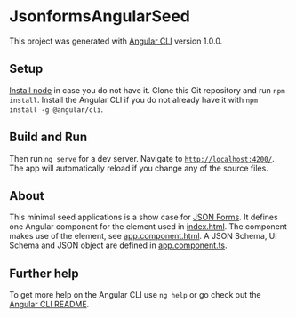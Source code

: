 # JsonformsAngularSeed

This project was generated with [Angular CLI](https://github.com/angular/angular-cli) version 1.0.0.

## Setup

[Install node](https://nodejs.org/en/download/) in case you do not have it.
Clone this Git repository and run `npm install`.
Install the Angular CLI if you do not already have it with `npm install -g @angular/cli`.

## Build and Run

Then run `ng serve` for a dev server. Navigate to [`http://localhost:4200/`](http://localhost:4200/). The app will automatically reload if you change any of the source files.

## About
This minimal seed applications is a show case for [JSON Forms](http://jsonforms.io). It defines one Angular component for the <app-root> element used in [index.html](https://github.com/eclipsesource/jsonforms-angular-seed/blob/master/src/index.html). The component makes use of the <jsonforms> element, see [app.component.html](https://github.com/eclipsesource/jsonforms-angular-seed/blob/master/src/app/app.component.html). A JSON Schema, UI Schema and JSON object are defined in [app.component.ts](https://github.com/eclipsesource/jsonforms-angular-seed/blob/master/src/app/app.component.ts).

## Further help

To get more help on the Angular CLI use `ng help` or go check out the [Angular CLI README](https://github.com/angular/angular-cli/blob/master/README.md).
